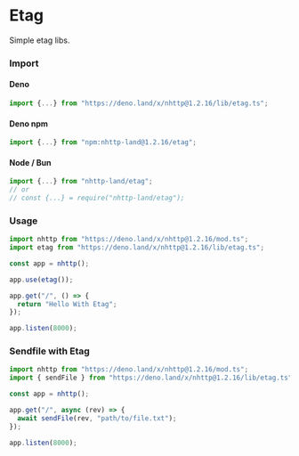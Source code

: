 # Etag
Simple etag libs.

### Import
#### Deno
```ts
import {...} from "https://deno.land/x/nhttp@1.2.16/lib/etag.ts";
```
#### Deno npm
```ts
import {...} from "npm:nhttp-land@1.2.16/etag";
```
#### Node / Bun
```ts
import {...} from "nhttp-land/etag";
// or
// const {...} = require("nhttp-land/etag");
```

### Usage
```ts
import nhttp from "https://deno.land/x/nhttp@1.2.16/mod.ts";
import etag from "https://deno.land/x/nhttp@1.2.16/lib/etag.ts";

const app = nhttp();

app.use(etag());

app.get("/", () => {
  return "Hello With Etag";
});

app.listen(8000);
```

### Sendfile with Etag
```ts
import nhttp from "https://deno.land/x/nhttp@1.2.16/mod.ts";
import { sendFile } from "https://deno.land/x/nhttp@1.2.16/lib/etag.ts";

const app = nhttp();

app.get("/", async (rev) => {
  await sendFile(rev, "path/to/file.txt");
});

app.listen(8000);
```